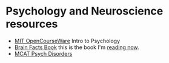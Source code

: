 # Psychology and Neuroscience resources

* [MIT OpenCourseWare](https://ocw.mit.edu/courses/brain-and-cognitive-sciences/9-00sc-introduction-to-psychology-fall-2011/index.htm) Intro to Psychology
* [Brain Facts Book](https://www.brainfacts.org/the-brain-facts-book) this is the book I'm [reading now](books/brainfacts).
* [MCAT Psych Disorders](https://www.khanacademy.org/test-prep/mcat/behavior#psychological-disorders)